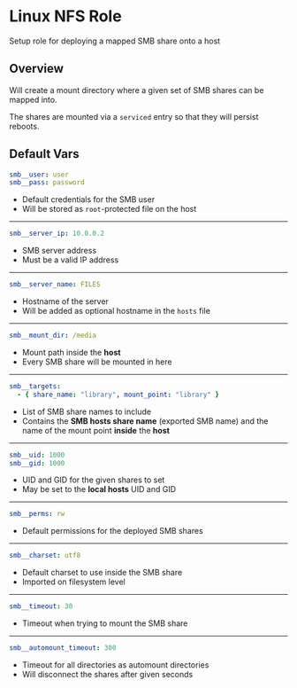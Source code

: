 # Linux NFS Role

Setup role for deploying a mapped SMB share onto a host

## Overview

Will create a mount directory where a given set of SMB shares can be mapped
into.

The shares are mounted via a `serviced` entry so that they will persist
reboots.

## Default Vars

```yaml
smb__user: user
smb__pass: password
```
- Default credentials for the SMB user
- Will be stored as `root`-protected file on the host

---

```yaml
smb__server_ip: 10.0.0.2
```
- SMB server address
- Must be a valid IP address

---

```yaml
smb__server_name: FILES
```
- Hostname of the server
- Will be added as optional hostname in the `hosts` file

---

```yaml
smb__mount_dir: /media
```
- Mount path inside the **host**
- Every SMB share will be mounted in here

---

```yaml
smb__targets:
  - { share_name: "library", mount_point: "library" }
```
- List of SMB share names to include
- Contains the **SMB hosts share name** (exported SMB name)
and the name of the mount point **inside** the **host**

---

```yaml
smb__uid: 1000
smb__gid: 1000
```
- UID and GID for the given shares to set
- May be set to the **local hosts** UID and GID

---

```yaml
smb__perms: rw
```
- Default permissions for the deployed SMB shares

---

```yaml
smb__charset: utf8
```
- Default charset to use inside the SMB share
- Imported on filesystem level

---

```yaml
smb__timeout: 30
```
- Timeout when trying to mount the SMB share

---

```yaml
smb__automount_timeout: 300
```
- Timeout for all directories as automount directories
- Will disconnect the shares after given seconds